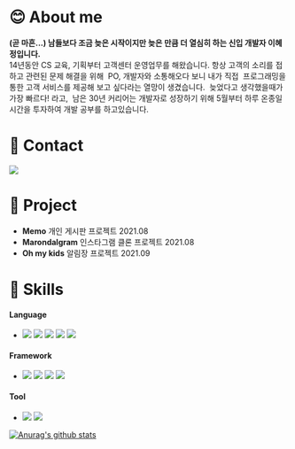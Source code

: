 # :blush: About me
   <b>(곧 마흔...) 남들보다 조금 늦은 시작이지만 늦은 만큼 더 열심히 하는 신입 개발자 이혜정입니다.</b><br>
   14년동안 CS 교육, 기획부터 고객센터 운영업무를 해왔습니다. 항상 고객의 소리를 접하고 관련된 문제 해결을 위해  PO, 개발자와 소통해오다 보니 내가 직접  프로그래밍을 통한 고객 서비스를 제공해 보고 싶다라는 열망이 생겼습니다. 
늦었다고 생각했을때가 가장 빠르다! 라고, 
남은 30년 커리어는 개발자로 성장하기 위해 5월부터 하루 온종일 시간을 투자하여 개발 공부를 하고있습니다. 

# :speech_balloon: Contact<br>
   <a href="wori85@naver.com"><img src="https://img.shields.io/badge/wori85@naver.com-03C75A?style=flat-square&logo=Naver&logoColor=white"/></a>

# :seedling: Project
  - <b>Memo</b>           개인 게시판 프로젝트        2021.08   
  - <b>Marondalgram</b>   인스타그램 클론 프로젝트    2021.08
  - <b>Oh my kids</b>     알림장 프로젝트             2021.09

# :muscle: Skills<br>
   ####  Language<br>
   - <img src="https://img.shields.io/badge/Java-007396?style=flat-square&logo=Java&logoColor=white"/> <img src="https://img.shields.io/badge/Javascript-F7DF1E?style=flat-square&logo=Javascript&logoColor=white"/> <img src="https://img.shields.io/badge/HTML-E34F26?style=flat-square&logo=HTML&logoColor=white"/> <img src="https://img.shields.io/badge/CSS-1572B6?style=flat-square&logo=CSS&logoColor=white"/> <img src="https://img.shields.io/badge/SQL-4479A1?style=flat-square&logo=SQL&logoColor=white"/>
   ####  Framework<br>
   - <img src="https://img.shields.io/badge/jQuery-0769AD?style=flat-square&logo=jQuery&logoColor=white"/> <img src="https://img.shields.io/badge/Bootstrap-7952B3?style=flat-square&logo=Bootstrap&logoColor=white"/> <img src="https://img.shields.io/badge/Springboot-6DB33F?style=flat-square&logo=Springboot&logoColor=white"/> <img src="https://img.shields.io/badge/Mybatis-4053D6?style=flat-square&logo=Mybatis&logoColor=white"/> 
   ####  Tool<br>
   - <img src="https://img.shields.io/badge/Tomcat-F8DC75?style=flat-square&logo=Tomcat&logoColor=white"/> <img src="https://img.shields.io/badge/MySQL-4479A1?style=flat-square&logo=MySQL&logoColor=white"/> 

  [![Anurag's github stats](https://github-readme-stats.vercel.app/api?username=Hyejung85)](https://github.com/anuraghazra/github-readme-stats)




 


 



